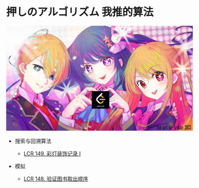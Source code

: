 # 押しのアルゴリズム 我推的算法
![alt text](/hateLeetCode.png)

* 搜索与回溯算法
    + [LCR 149. 彩灯装饰记录 I](/搜索与回溯算法/LCR%20149.%20彩灯装饰记录%20I.md)

* 模拟
    + [LCR 148. 验证图书取出顺序](/模拟/LCR%20148.%20验证图书取出顺序.md)
